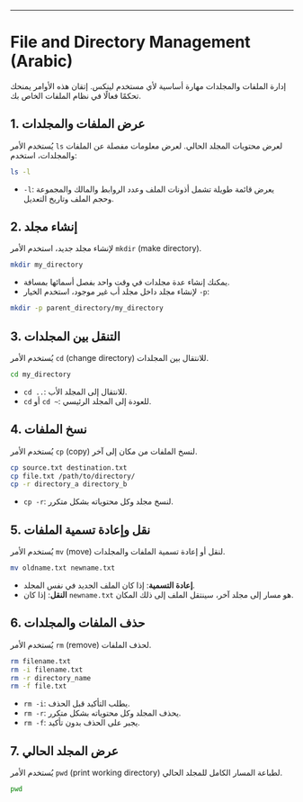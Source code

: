 ---

# File and Directory Management (Arabic)

إدارة الملفات والمجلدات مهارة أساسية لأي مستخدم لينكس. إتقان هذه الأوامر يمنحك تحكمًا فعالًا في نظام الملفات الخاص بك.

## 1. عرض الملفات والمجلدات

يُستخدم الأمر `ls` لعرض محتويات المجلد الحالي. لعرض معلومات مفصلة عن الملفات والمجلدات، استخدم:

```bash
ls -l
```

* `-l`: يعرض قائمة طويلة تشمل أذونات الملف وعدد الروابط والمالك والمجموعة وحجم الملف وتاريخ التعديل.

## 2. إنشاء مجلد

لإنشاء مجلد جديد، استخدم الأمر `mkdir` (make directory).

```bash
mkdir my_directory
```

* يمكنك إنشاء عدة مجلدات في وقت واحد بفصل أسمائها بمسافة.
* لإنشاء مجلد داخل مجلد أب غير موجود، استخدم الخيار `-p`:

```bash
mkdir -p parent_directory/my_directory
```

## 3. التنقل بين المجلدات

يُستخدم الأمر `cd` (change directory) للانتقال بين المجلدات.

```bash
cd my_directory
```

* `cd ..`: للانتقال إلى المجلد الأب.
* `cd` أو `cd ~`: للعودة إلى المجلد الرئيسي.

## 4. نسخ الملفات

يُستخدم الأمر `cp` (copy) لنسخ الملفات من مكان إلى آخر.

```bash
cp source.txt destination.txt
cp file.txt /path/to/directory/
cp -r directory_a directory_b
```

* `cp -r`: لنسخ مجلد وكل محتوياته بشكل متكرر.

## 5. نقل وإعادة تسمية الملفات

يُستخدم الأمر `mv` (move) لنقل أو إعادة تسمية الملفات والمجلدات.

```bash
mv oldname.txt newname.txt
```

* **إعادة التسمية**: إذا كان الملف الجديد في نفس المجلد.
* **النقل**: إذا كان `newname.txt` هو مسار إلى مجلد آخر، سينتقل الملف إلى ذلك المكان.

## 6. حذف الملفات والمجلدات

يُستخدم الأمر `rm` (remove) لحذف الملفات.

```bash
rm filename.txt
rm -i filename.txt
rm -r directory_name
rm -f file.txt
```

* `rm -i`: يطلب التأكيد قبل الحذف.
* `rm -r`: يحذف المجلد وكل محتوياته بشكل متكرر.
* `rm -f`: يجبر على الحذف بدون تأكيد.

## 7. عرض المجلد الحالي

يُستخدم الأمر `pwd` (print working directory) لطباعة المسار الكامل للمجلد الحالي.

```bash
pwd
```
